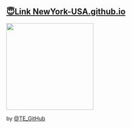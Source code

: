## [😇Link  NewYork-USA.github.io](https://NewYork-US.github.io/)

<img align="center" src="https://github.com/NEWYORK-US/NEWYORK-US.github.io/blob/master/IMG_20220327_082406.jpg" width = "230px" />

 by [@TE_GitHub](https://TE_GitHub) 


